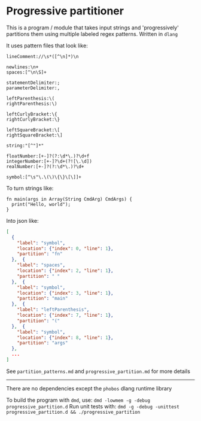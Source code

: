 # Progressive partitioner

This is a program / module that takes input strings and 'progressively' partitions them using multiple labeled regex patterns. Written in `dlang`

It uses pattern files that look like:
```
lineComment://\s*([^\n]*)\n

newlines:\n+
spaces:[^\n\S]+

statementDelimiter:;
parameterDelimiter:,

leftParenthesis:\(
rightParenthesis:\)

leftCurlyBracket:\{
rightCurlyBracket:\}

leftSquareBracket:\[
rightSquareBracket:\]

string:"[^"]*"

floatNumber:[+-]?(?:\d*\.)?\d+f
integerNumber:[+-]?\d+(?![\.\d])
realNumber:[+-]?(?:\d*\.)?\d+

symbol:[^\s"\.\(\)\{\}\[\]]+
```

To turn strings like:
```
fn main(args in Array(String CmdArg) CmdArgs) {
  print("Hello, world");
}
```

Into json like:
```json
[
  {
    "label": "symbol",
    "location": {"index": 0, "line": 1},
    "partition": "fn"
  },  {
    "label": "spaces",
    "location": {"index": 2, "line": 1},
    "partition": " "
  },  {
    "label": "symbol",
    "location": {"index": 3, "line": 1},
    "partition": "main"
  },  {
    "label": "leftParenthesis",
    "location": {"index": 7, "line": 1},
    "partition": "("
  },  {
    "label": "symbol",
    "location": {"index": 8, "line": 1},
    "partition": "args"
  },
  ...
]
```

See `partition_patterns.md` and `progressive_partition.md` for more details

---

There are no dependencies except the `phobos` dlang runtime library

To build the program with `dmd`, use: `dmd -lowmem -g -debug progressive_partition.d`
Run unit tests with: `dmd -g -debug -unittest progressive_partition.d && ./progressive_partition`